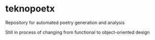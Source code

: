 # teknopoetx
Repository for automated poetry generation and analysis 

Still in process of changing from functional to object-oriented design
